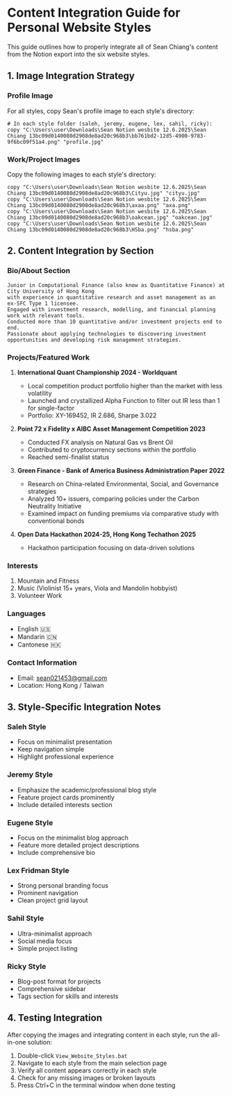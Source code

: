 # Content Integration Guide for Personal Website Styles

This guide outlines how to properly integrate all of Sean Chiang's content from the Notion export into the six website styles.

## 1. Image Integration Strategy

### Profile Image
For all styles, copy Sean's profile image to each style's directory:

```
# In each style folder (saleh, jeremy, eugene, lex, sahil, ricky):
copy "C:\Users\user\Downloads\Sean Notion wesbite 12.6.2025\Sean Chiang 13bc09d0140080d2908de8ad20c968b3\bb761bd2-12d5-4900-9783-9f6bc09f51a4.png" "profile.jpg"
```

### Work/Project Images
Copy the following images to each style's directory:

```
copy "C:\Users\user\Downloads\Sean Notion wesbite 12.6.2025\Sean Chiang 13bc09d0140080d2908de8ad20c968b3\Cityu.jpg" "cityu.jpg"
copy "C:\Users\user\Downloads\Sean Notion wesbite 12.6.2025\Sean Chiang 13bc09d0140080d2908de8ad20c968b3\axaa.png" "axa.png"
copy "C:\Users\user\Downloads\Sean Notion wesbite 12.6.2025\Sean Chiang 13bc09d0140080d2908de8ad20c968b3\oakcean.jpg" "oakcean.jpg"
copy "C:\Users\user\Downloads\Sean Notion wesbite 12.6.2025\Sean Chiang 13bc09d0140080d2908de8ad20c968b3\HSba.png" "hsba.png"
```

## 2. Content Integration by Section

### Bio/About Section
```
Junior in Computational Finance (also know as Quantitative Finance) at City University of Hong Kong 
with experience in quantitative research and asset management as an ex-SFC Type 1 licensee.
Engaged with investment research, modelling, and financial planning work with relevant tools.
Conducted more than 10 quantitative and/or investment projects end to end.
Passionate about applying technologies to discovering investment opportunities and developing risk management strategies.
```

### Projects/Featured Work
1. **International Quant Championship 2024 - Worldquant**
   - Local competition product portfolio higher than the market with less volatility
   - Launched and crystallized Alpha Function to filter out IR less than 1 for single-factor
   - Portfolio: XY-169452, IR 2.686, Sharpe 3.022

2. **Point 72 x Fidelity x AIBC Asset Management Competition 2023**
   - Conducted FX analysis on Natural Gas vs Brent Oil
   - Contributed to cryptocurrency sections within the portfolio
   - Reached semi-finalist status

3. **Green Finance - Bank of America Business Administration Paper 2022**
   - Research on China-related Environmental, Social, and Governance strategies
   - Analyzed 10+ issuers, comparing policies under the Carbon Neutrality Initiative
   - Examined impact on funding premiums via comparative study with conventional bonds

4. **Open Data Hackathon 2024-25, Hong Kong Techathon 2025**
   - Hackathon participation focusing on data-driven solutions

### Interests
1. Mountain and Fitness
2. Music (Violinist 15+ years, Viola and Mandolin hobbyist)
3. Volunteer Work

### Languages
- English 🇺🇸
- Mandarin 🇨🇳
- Cantonese 🇭🇰

### Contact Information
- Email: sean021453@gmail.com
- Location: Hong Kong / Taiwan

## 3. Style-Specific Integration Notes

### Saleh Style
- Focus on minimalist presentation
- Keep navigation simple
- Highlight professional experience

### Jeremy Style
- Emphasize the academic/professional blog style
- Feature project cards prominently
- Include detailed interests section

### Eugene Style
- Focus on the minimalist blog approach
- Feature more detailed project descriptions
- Include comprehensive bio

### Lex Fridman Style
- Strong personal branding focus
- Prominent navigation
- Clean project grid layout

### Sahil Style
- Ultra-minimalist approach
- Social media focus
- Simple project listing

### Ricky Style
- Blog-post format for projects
- Comprehensive sidebar
- Tags section for skills and interests

## 4. Testing Integration

After copying the images and integrating content in each style, run the all-in-one solution:

1. Double-click `View_Website_Styles.bat`
2. Navigate to each style from the main selection page
3. Verify all content appears correctly in each style
4. Check for any missing images or broken layouts
5. Press Ctrl+C in the terminal window when done testing
